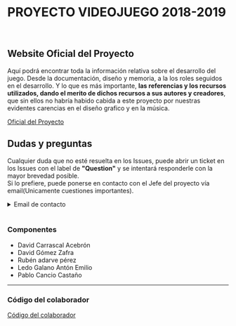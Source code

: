 # PROYECTO VIDEOJUEGO 2018-2019

<br />

## Website Oficial del Proyecto

Aquí podrá encontrar toda la información relativa sobre el desarrollo del juego. Desde la documentación, diseño y memoria, a la los roles seguidos en el desarrollo. Y lo que es más importante, **las referencias y los recursos utilizados, dando el merito de dichos recursos a sus autores y creadores**, que sin ellos no habría habido cabida a este proyecto por nuestras evidentes carencias en el diseño grafico y en la música. 

[Oficial del Proyecto](tecnologiavideojuegos.github.io/proyecto-videojuego-darpa-gamers/)



## Dudas y preguntas 

Cualquier duda que no esté resuelta en los Issues, puede abrir un ticket en los Issues con el label de **"Question"** y se intentará responderle con la mayor brevedad posible. 
<br />
Si lo prefiere, puede ponerse en contacto con el Jefe del proyecto vía email(Unicamente cuestiones importantes).
<br />
<details><summary>Email de contacto</summary>
<p>
 davidcawork.social@gmail.com
</p>
</details>

<br />


### Componentes 

  - David Carrascal Acebrón 
  - David Gómez Zafra
  - Rubén adarve pérez
  - Ledo Galano Antón Emilio
  - Pablo Cancio Castaño
  
----
  
### Código del colaborador

[Código del colaborador](https://github.com/TecnologiaVideojuegos/proyecto-videojuego-darpa-gamers/blob/master/CODE_OF_CONDUCT.md)
